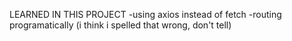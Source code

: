 




LEARNED IN THIS PROJECT
-using axios instead of fetch
-routing programatically (i think i spelled that wrong, don't tell)
